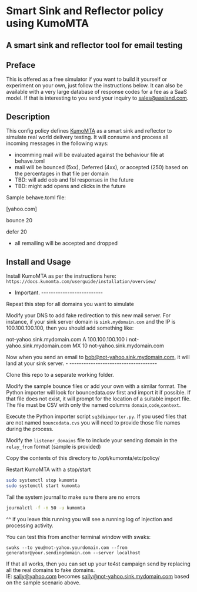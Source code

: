 # Smart Sink and Reflector policy using KumoMTA
## A smart sink and reflector tool for email testing

## Preface
This is offered as a free simulator if you want to build it yourself or experiment on your own, just follow the instructions below.
It can also be available with a very large database of response codes for a fee as a SaaS model.  If that is interesting to you send your inquiry to [sales@aasland.com](mailto:sales@aasland.com).

## Description
This config policy defines [KumoMTA](https://kumomta.com) as a smart sink and
reflector to simulate real world delivery testing.
It will consume and process all incoming messages in the
following ways:
* incomming mail will be evaluated against the behaviour
    file at behave.toml
* mail will be bounced (5xx), Deferred (4xx), or accepted (250)
    based on the percentages in that file per domain
* TBD: will add oob and fbl responses in the future
* TBD: might add opens and clicks in the future

Sample behave.toml file:

[yahoo.com]

  bounce 20

  defer  20

  - all remailing will be accepted and dropped

## Install and Usage
Install KumoMTA as per the instructions here: `https://docs.kumomta.com/userguide/installation/overview/`


- Important. --------------------------

Repeat this step for all domains you want to simulate

Modify your DNS to add fake redirection to this new mail server.  For instance, if your sink server domain is `sink.mydomain.com` and the IP is 100.100.100.100, then you should add something like:

not-yahoo.sink.mydomain.com A  100.100.100.100
i
not-yahoo.sink.mydomain.com MX 10 not-yahoo.sink.mydomain.com

Now when you send an email to bob@not-yahoo.sink.mydomain.com, it will land at your sink server.
\- -------------------------------------

Clone this repo to a separate working folder.

Modify the sample bounce files or add your own with a similar format.
The Python importer will look for bouncedata.csv first and import it if possible.
If that file does not exist, it will prompt for the location of a suitable 
import file.  The file must be CSV with only the named columns `domain`,`code`,`context`.

Execute the Python importer script `sq3dbimporter.py`.  If you used files that are not named `bouncedata.cvs` you will need to provide those file names during the process.

Modify the `listener_domains` file to include your sending domain in the `relay_from` format (sample is provided)

Copy the contents of this directory to /opt/kumomta/etc/policy/

Restart KumoMTA with a stop/start
``` bash
sudo systemctl stop kumomta
sudo systemctl start kumomta
```

Tail the system journal to make sure there are no errors

```bash
journalctl -f -n 50 -u kumomta
```

^^ if you leave this running you will see a running log of injection and processing activity.

You can test this from another terminal window with swaks:

`swaks --to you@not-yahoo.yourdomain.com --from generator@your.sendingdomain.com --server localhost`

If that all works, then you can set up your te4st campaign send by replacing all the real domains to fake domains.  
IE: sally@yahoo.com becomes sally@not-yahoo.sink.mydomain.com based on the sample scenario above.




